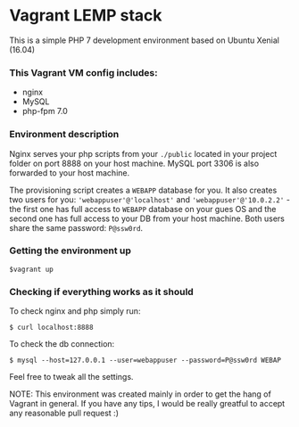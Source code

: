 # Vagrant LEMP stack

This is a simple PHP 7 development environment based on Ubuntu Xenial (16.04)

### This Vagrant VM config includes:

- nginx
- MySQL
- php-fpm 7.0

### Environment description

Nginx serves your php scripts from your `./public` located in your project folder on port 8888 on your host machine.
MySQL port 3306 is also forwarded to your host machine.

The provisioning script creates a `WEBAPP` database for you.
It also creates two users for you: `'webappuser'@'localhost'` and `'webappuser'@'10.0.2.2'` - the first one has full access to `WEBAPP` database on your gues OS and the second one has full access to your DB from your host machine.
Both users share the same password: `P@ssw0rd`.

### Getting the environment up
```shell
$vagrant up
```

### Checking if everything works as it should
To check nginx and php simply run:
```shell
$ curl localhost:8888
```

To check the db connection:

``` 
$ mysql --host=127.0.0.1 --user=webappuser --password=P@ssw0rd WEBAP
```

Feel free to tweak all the settings.

NOTE: This environment was created mainly in order to get the hang of Vagrant in general. If you have any tips, I would be really greatful to accept any reasonable pull request :)
